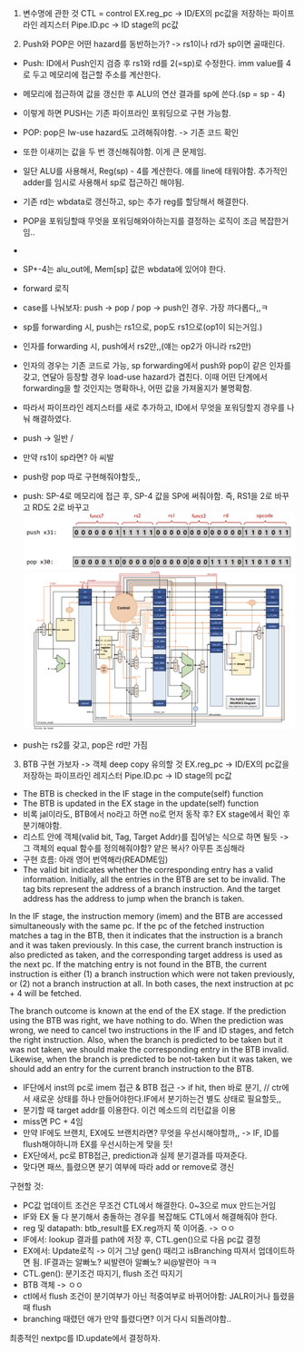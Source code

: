 1. 변수명에 관한 것
CTL = control
EX.reg_pc -> ID/EX의 pc값을 저장하는 파이프라인 레지스터
Pipe.ID.pc -> ID stage의 pc값



2. Push와 POP은 어떤 hazard를 동반하는가?
-> rs1이나 rd가 sp이면 골때린다.
- Push: ID에서 Push인지 검증 후 rs1와 rd를 2(=sp)로 수정한다. imm value를 4로 두고 메모리에 접근할 주소를 계산한다.
- 메모리에 접근하여 값을 갱신한 후 ALU의 연산 결과를 sp에 쓴다.(sp = sp - 4)
- 이렇게 하면 PUSH는 기존 파이프라인 포워딩으로 구현 가능함.

- POP: pop은 lw-use hazard도 고려해줘야함. -> 기존 코드 확인
- 또한 이새끼는 값을 두 번 갱신해줘야함. 이게 큰 문제임.
- 일단 ALU를 사용해서, Reg(sp) - 4를 계산한다. 얘를 line에 태워야함. 추가적인 adder를 임시로 사용해서 sp로 접근하긴 해야됨.
- 기존 rd는 wbdata로 갱신하고, sp는 추가 reg를 할당해서 해결한다.

- POP을 포워딩할때 무엇을 포워딩해와야하는지를 결정하는 로직이 조금 복잡한거임..
- 
- SP+-4는 alu_out에, Mem[sp] 값은 wbdata에 있어야 한다.


- forward 로직
- case를 나눠보자: push -> pop / pop -> push인 경우. 가장 까다롭다,,ㅋ
- sp를 forwarding 시, push는 rs1으로, pop도 rs1으로(op1이 되는거임.)
- 인자를 forwarding 시, push에서 rs2만,,(얘는 op2가 아니라 rs2만)
- 인자의 경우는 기존 코드로 가능, sp forwarding에서 push와 pop이 같은 인자를 갖고, 연달아 등장할 경우 load-use hazard가 겹친다. 이때 어떤 단계에서 forwarding을 할 것인지는 명확하나, 어떤 값을 가져올지가 불명확함.
- 따라서 파이프라인 레지스터를 새로 추가하고, ID에서 무엇을 포워딩할지 경우를 나눠 해결하였다.
- push -> 일반 / 
- 만약 rs1이 sp라면? 아 씨발
- push랑 pop 따로 구현해줘야할듯,,
- push: SP-4로 메모리에 접근 후, SP-4 값을 SP에 써줘야함. 즉, RS1을 2로 바꾸고 RD도 2로 바꾸고 
![img.png](img.png)
![img_1.png](img_1.png)
- push는 rs2를 갖고, pop은 rd만 가짐



3. BTB 구현 가보자 -> 객체 deep copy 유의할 것
EX.reg_pc -> ID/EX의 pc값을 저장하는 파이프라인 레지스터
Pipe.ID.pc -> ID stage의 pc값
- The BTB is checked in the IF stage in the compute(self) function
- The BTB is updated in the EX stage in the update(self) function
- 비록 jal이라도, BTB에서 no라고 하면 no로 먼저 동작 후? EX stage에서 확인 후 분기해야함.
- 리스트 안에 객체(valid bit, Tag, Target Addr)를 집어넣는 식으로 하면 될듯 -> 그 객체의 equal 함수를 정의해줘야함? 얕은 복사? 아무튼 조심해라
- 구현 흐름: 아래 영어 번역해라(README임)
- The valid bit indicates whether the corresponding entry has a valid information. Initially, all the entries in the BTB are set to be invalid. The tag bits represent the address of a branch instruction. And the target address has the address to jump when the branch is taken.

In the IF stage, the instruction memory (imem) and the BTB are accessed simultaneously with the same pc. If the pc of the fetched instruction matches a tag in the BTB, then it indicates that the instruction is a branch and it was taken previously. In this case, the current branch instruction is also predicted as taken, and the corresponding target address is used as the next pc. If the matching entry is not found in the BTB, the current instruction is either (1) a branch instruction which were not taken previously, or (2) not a branch instruction at all. In both cases, the next instruction at pc + 4 will be fetched.

The branch outcome is known at the end of the EX stage. If the prediction using the BTB was right, we have nothing to do. When the prediction was wrong, we need to cancel two instructions in the IF and ID stages, and fetch the right instruction. Also, when the branch is predicted to be taken but it was not taken, we should make the corresponding entry in the BTB invalid. Likewise, when the branch is predicted to be not-taken but it was taken, we should add an entry for the current branch instruction to the BTB.
- IF단에서 inst의 pc로 imem 접근 & BTB 접근 -> if hit, then 바로 분기,  // ctr에서 새로운 상태를 하나 만들어야한다.IF에서 분기하는건 별도 상태로 필요할듯,,
- 분기할 때 target addr를 이용한다. 이건 메소드의 리턴값을 이용
- miss면 PC + 4임
- 만약 IF에도 브랜치, EX에도 브랜치라면? 무엇을 우선시해야할까,, -> IF, ID를 flush해야하니까 EX를 우선시하는게 맞을 듯!
- EX단에서, pc로 BTB접근, prediction과 실제 분기결과를 따져준다.
- 맞다면 패쓰, 틀렸으면 분기 여부에 따라 add or remove로 갱신

구현할 것:
- PC값 업데이트 조건은 무조건 CTL에서 해결한다. 0~3으로 mux 만드는거임
- IF와 EX 둘 다 분기해서 충돌하는 경우를 복잡해도 CTL에서 해결해줘야 한다.
- reg 및 datapath: btb_result를 EX.reg까지 쭉 이어줌. -> ㅇㅇ
- IF에서: lookup 결과를 path에 저장 후, CTL.gen()으로 다음 pc값 결정
- EX에서: Update로직 -> 이거 그냥 gen() 때리고 isBranching 따져서 업데이트하면 됨. IF결과는 알빠노? 씨발련아 알빠노? 씨@발련아 ㅋㅋ
- CTL.gen(): 분기조건 따지기, flush 조건 따지기
- BTB 객체 -> ㅇㅇ
- ctl에서 flush 조건이 분기여부가 아닌 적중여부로 바뀌어야함: JALR이거나 틀렸을 때 flush
- branching 때렸던 애가 만약 틀렸다면? 이거 다시 되돌려야함..

최종적인 nextpc를 ID.update에서 결정하자.

